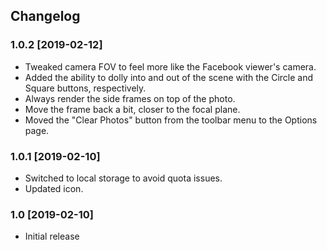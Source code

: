 Changelog
-----------

### 1.0.2 [2019-02-12]
* Tweaked camera FOV to feel more like the Facebook viewer's camera.
* Added the ability to dolly into and out of the scene with the Circle and Square buttons, respectively.
* Always render the side frames on top of the photo.
* Move the frame back a bit, closer to the focal plane.
* Moved the "Clear Photos" button from the toolbar menu to the Options page.

### 1.0.1 [2019-02-10]
* Switched to local storage to avoid quota issues.
* Updated icon.

### 1.0 [2019-02-10]
* Initial release